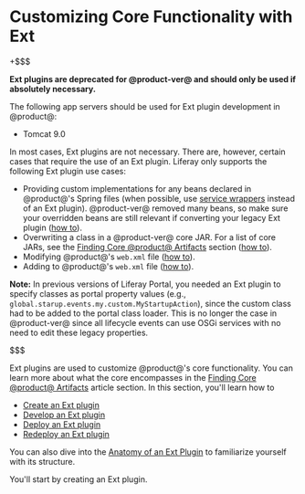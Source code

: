 # Customizing Core Functionality with Ext [](id=customizing-core-functionality-with-ext)

+$$$

**Ext plugins are deprecated for @product-ver@ and should only be used if
absolutely necessary.**

The following app servers should be used for Ext plugin development in
@product@:

- Tomcat 9.0

In most cases, Ext plugins are not necessary. There are, however, certain cases
that require the use of an Ext plugin. Liferay only supports the following Ext
plugin use cases:

- Providing custom implementations for any beans declared in @product@'s
  Spring files (when possible, use
  [service wrappers](/docs/7-2/customization/-/knowledge_base/c/customizing-liferay-services-service-wrappers)
  instead of an Ext plugin). @product-ver@ removed many beans, so make sure your
  overridden beans are still relevant if converting your legacy Ext plugin
  ([how to](/docs/7-2/reference/-/knowledge_base/r/extending-core-classes-using-spring-with-ext-plugins)).
- Overwriting a class in a @product-ver@ core JAR. For a list of core JARs, see
  the [Finding Core @product@ Artifacts](/docs/7-2/customization/-/knowledge_base/c/configuring-dependencies#finding-core-liferay-portal-artifacts)
  section
  ([how to](/docs/7-2/reference/-/knowledge_base/r/overriding-core-classes-with-ext-plugins)).
- Modifying @product@'s `web.xml` file
  ([how to](/docs/7-2/reference/-/knowledge_base/r/modifying-the-web-xml-with-ext-plugins)).
- Adding to @product@'s `web.xml` file
  ([how to](/docs/7-2/reference/-/knowledge_base/r/adding-to-the-web-xml-with-ext-plugins)).

**Note:** In previous versions of Liferay Portal, you needed an Ext plugin to
specify classes as portal property values (e.g.,
`global.starup.events.my.custom.MyStartupAction`), since the custom class had to
be added to the portal class loader. This is no longer the case in @product-ver@
since all lifecycle events can use OSGi services with no need to edit these
legacy properties.

$$$

Ext plugins are used to customize @product@'s core functionality. You can learn
more about what the core encompasses in the
[Finding Core @product@ Artifacts](/docs/7-2/customization/-/knowledge_base/c/configuring-dependencies#finding-core-liferay-portal-artifacts)
article section. In this section, you'll learn how to

- [Create an Ext plugin](/docs/7-2/reference/-/knowledge_base/r/creating-an-ext-plugin)
- [Develop an Ext plugin](/docs/7-2/reference/-/knowledge_base/r/developing-an-ext-plugin)
- [Deploy an Ext plugin](/docs/7-2/reference/-/knowledge_base/r/deploying-an-ext-plugin)
- [Redeploy an Ext plugin](/docs/7-2/reference/-/knowledge_base/r/redeploying-an-ext-plugin)

You can also dive into the
[Anatomy of an Ext Plugin](/docs/7-2/reference/-/knowledge_base/r/anatomy-of-an-ext-plugin)
to familiarize yourself with its structure.

You'll start by creating an Ext plugin.
